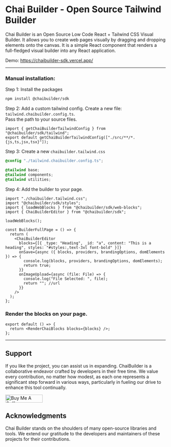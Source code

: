 # Chai Builder - Open Source Tailwind Builder

Chai Builder is an Open Source Low Code React + Tailwind CSS Visual Builder.
It allows you to create web pages visually by dragging and dropping elements onto the canvas.
It is a simple React component that renders a full-fledged visual builder into any React application.

Demo: https://chaibuilder-sdk.vercel.app/

---

### Manual installation:

Step 1: Install the packages

```bash
npm install @chaibuilder/sdk
```

Step 2: Add a custom tailwind config.
Create a new file: `tailwind.chaibuilder.config.ts`. <br /> Pass the path to your source files.

```tsx
import { getChaiBuilderTailwindConfig } from "@chaibuilder/sdk/tailwind";
export default getChaiBuilderTailwindConfig(["./src/**/*.{js,ts,jsx,tsx}"]);
```

Step 3: Create a new `chaibuilder.tailwind.css`

```css
@config "./tailwind.chaibuilder.config.ts";

@tailwind base;
@tailwind components;
@tailwind utilities;
```

Step 4: Add the builder to your page.

```tsx
import "./chaibuilder.tailwind.css";
import "@chaibuilder/sdk/styles";
import { loadWebBlocks } from "@chaibuilder/sdk/web-blocks";
import { ChaiBuilderEditor } from "@chaibuilder/sdk";

loadWebBlocks();

const BuilderFullPage = () => {
  return (
    <ChaiBuilderEditor
      blocks={[{ _type: "Heading", _id: "a", content: "This is a heading", styles: "#styles:,text-3xl font-bold" }]}
      onSave={async ({ blocks, providers, brandingOptions, domElements }) => {
        console.log(blocks, providers, brandingOptions, domElements);
        return true;
      }}
      onImageUpload={async (file: File) => {
        console.log("File Selected: ", file);
        return ""; //url
      }}
    />
  );
};
```

### Render the blocks on your page.

```tsx
export default () => {
  return <RenderChaiBlocks blocks={blocks} />;
};
```

---

## Support

If you like the project, you can assist us in expanding. ChaiBuilder is a collaborative endeavor crafted by developers in their free time. We value every contribution, no matter how modest, as each one represents a significant step forward in various ways, particularly in fueling our drive to enhance this tool continually.

<a href="https://www.buymeacoffee.com/chaibuilder" target="_blank"><img src="https://cdn.buymeacoffee.com/buttons/v2/default-yellow.png" alt="Buy Me A Coffee" style="height: 25px !important;width: 117px !important;" ></a>

## Acknowledgments

Chai Builder stands on the shoulders of many open-source libraries and tools. We extend our gratitude to the developers and maintainers of these projects for their contributions.
